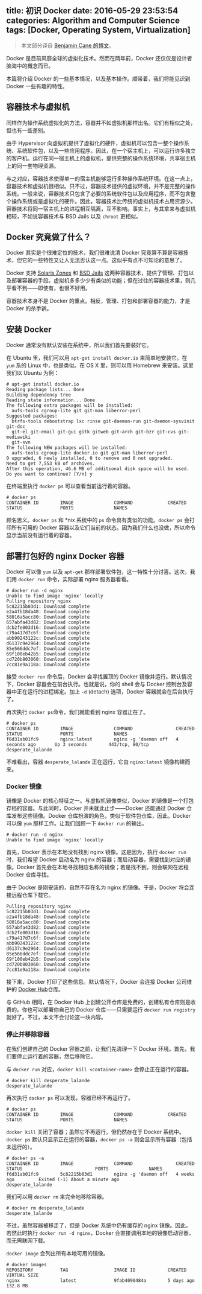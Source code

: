 title: 初识 Docker
date: 2016-05-29 23:53:54
categories: Algorithm and Computer Science
tags: [Docker, Operating System, Virtualization]
---

> 本文部分译自 [Benjamin Cane 的博文](http://bencane.com/2015/12/01/getting-started-with-docker-by-dockerizing-this-blog/?utm_source=feedburner&utm_medium=feed&utm_campaign=Feed%3A+bencane%2FSAUo+%28Benjamin+Cane%29)。

Docker 是目前风靡全球的虚拟化技术。然而在两年前，Docker 还仅仅是设计者脑海中的概念而已。

本篇将介绍 Docker 的一些基本情况，以及基本操作。顺带着，我们将能见识到 Docker 一些有趣的特性。

<!-- more -->

## 容器技术与虚拟机

同样作为操作系统虚拟化的方法，容器并不如虚拟机那样出名。它们有相似之处，但也有一些差别。

由于 Hypervisor 向虚拟机提供了虚拟化的硬件，虚拟机可以包含一整个操作系统、系统软件包，以及一些应用程序。因此，在一个宿主机上，可以运行许多独立的客户机。运行在同一宿主机上的虚拟机，提供完整的操作系统环境，共享宿主机上的同一套物理资源。

与之对应，容器技术使得单一的宿主机能够运行多种操作系统环境。在这一点上，容器技术和虚拟机很相似。只不过，容器技术提供的虚拟环境，并不是完整的操作系统。一般来说，容器技术只包含了必要的系统软件包以及应用程序，而不包含整个操作系统或是虚拟化的硬件。因此，容器技术比传统的虚拟机技术占用资源少。容器技术将同一宿主机上的进程相互隔离，互不影响。事实上，与其拿来与虚拟机相较，不如说容器技术与 BSD Jails 以及 `chroot` 更相似。

## Docker 究竟做了什么？

Docker 其实是个很难定位的技术，我们很难说清 Docker 究竟算不算是容器技术，但它的一些特性又让人无法否认这一点。这似乎有点不可知论的意思了。

Docker 支持 [Solaris Zones](https://blog.docker.com/2015/08/docker-oracle-solaris-zones/) 和 [BSD Jails](https://wiki.freebsd.org/Docker) 这两种容器技术，提供了管理、打包以及部署容器的手段。虚拟机多多少少有类似的功能；但在过往的容器技术里，则几乎看不到——即使有，也很不好用。

容器技术本身不是 Docker 的重点。相反，管理、打包和部署容器的能力，才是 Docker 的杀手锏。

## 安装 Docker

Docker 通常没有默认安装在系统中，所以我们首先要装好它。

在 Ubuntu 里，我们可以用 `apt-get install docker.io` 来简单地安装它。在 `yum` 系的 Linux 中，也是类似。在 OS X 里，则可以用 Homebrew 来安装。这里我们以 Ubuntu 为例：

```
# apt-get install docker.io
Reading package lists... Done
Building dependency tree
Reading state information... Done
The following extra packages will be installed:
  aufs-tools cgroup-lite git git-man liberror-perl
Suggested packages:
  btrfs-tools debootstrap lxc rinse git-daemon-run git-daemon-sysvinit git-doc
  git-el git-email git-gui gitk gitweb git-arch git-bzr git-cvs git-mediawiki
  git-svn
The following NEW packages will be installed:
  aufs-tools cgroup-lite docker.io git git-man liberror-perl
0 upgraded, 6 newly installed, 0 to remove and 0 not upgraded.
Need to get 7,553 kB of archives.
After this operation, 46.6 MB of additional disk space will be used.
Do you want to continue? [Y/n] y
```

在终端里执行 `docker ps` 可以查看当前运行着的容器。

```
# docker ps
CONTAINER ID        IMAGE               COMMAND             CREATED             STATUS              PORTS               NAMES
```

顾名思义。`docker ps` 和 *nix 系统中的 `ps` 命令具有类似的功能。`docker ps` 会打印所有可用的 Docker 容器以及它们当前的状态。因为我们什么也没做，所以命令显示当前没有运行着的容器。

## 部署打包好的 nginx Docker 容器

Docker 可以像 `yum` 以及 `apt-get` 那样部署软件包，这一特性十分讨喜。这次，我们用 `docker run` 命令，实际部署 nginx 服务器看看。

```
# docker run -d nginx
Unable to find image 'nginx' locally
Pulling repository nginx
5c82215b03d1: Download complete
e2a4fb18da48: Download complete
58016a5acc80: Download complete
657abfa43d82: Download complete
dcb2fe003d16: Download complete
c79a417d7c6f: Download complete
abb90243122c: Download complete
d6137c9e2964: Download complete
85e566ddc7ef: Download complete
69f100eb42b5: Download complete
cd720b803060: Download complete
7cc81e9a118a: Download complete
```

接受 `docker run` 命令后，Docker 会寻找置顶的 Docker 镜像并运行。默认情况下，Docker 容器会在前台执行。也就是说，你的 shell 会与 Docker 控制台及容器中正在运行的进程绑定。加上 `-d` (detach) 选项，Docker 容器就会在后台执行了。
<!--
`docker`命令的`run`选项，用来通知Docker去寻找一个指定的Docker镜像，然后开启运行着该镜像的容器。默认情况下，Docker容器在前台运行，这意味着当你运行`docker run`命令的时候，你的shell会被绑定到容器的控制台以及运行在容器中的进程。为了能在后台运行该Docker容器，我们可以使用`-d` (detach)标志。
-->

再次执行 `docker ps`命令，我们就能看到 nginx 容器正在了。

```
# docker ps
CONTAINER ID        IMAGE               COMMAND                CREATED             STATUS              PORTS               NAMES
f6d31ab01fc9        nginx:latest        nginx -g 'daemon off   4 seconds ago       Up 3 seconds        443/tcp, 80/tcp     desperate_lalande
```

不难看出，容器 `desperate_lalande` 正在运行，它由 `nginx:latest` 镜像构建而来。
<!--
从上面的打印信息中，我们可以看到正在运行的名为`desperate_lalande`的容器，它是由`nginx:latest image`（译者注：nginx最新版本的镜像）构建而来得。
-->

### Docker 镜像

镜像是 Docker 的核心特征之一。与虚拟机镜像类似，Docker 的镜像是一个打包存档的容器。与此同时，Docker 并未就此止步——Docker 还能通过 Docker 仓库发布这些镜像。Docker 仓库扮演的角色，类似于软件包仓库，因此，Docker 可以像 `yum` 那样工作。让我们回顾一下 `docker run` 的输出。
<!--
镜像是Docker的核心特征之一，类似于虚拟机镜像。和虚拟机镜像一样，Docker镜像是一个被保存并打包的容器。当然，Docker不只是创建镜像，它还可以通过Docker仓库发布这些镜像，Docker仓库和包仓库的概念差不多，它让Docker能够模仿`yum`部署包的方式来部署镜像。为了更好地理解这是怎么工作的，我们来回顾`docker run`执行后的输出。
-->

```
# docker run -d nginx
Unable to find image 'nginx' locally
```

首先，Docker 表示在本地没有找到 nginx 镜像。这是因为，执行 `docker run` 时，我们希望 Docker 启动名为 nginx 的容器；而启动容器，需要找到对应的镜像。Docker 首先会在本地寻找相应名称的镜像；若是找不到，则会联网在远程 Docker 仓库寻找。
<!--
我们可以看到第一条信息是，Docker不能在本地找到名叫nginx的镜像。这是因为当我们执行`docker run`命令时，告诉Docker运行一个基于nginx镜像的容器。既然Docker要启动一个基于特定镜像的容器，那么Docker首先需要知道那个指定镜像。在检查远程仓库之前，Docker首先检查本地是否存在指定名称的本地镜像。
-->

由于 Docker 是刚安装的，自然不存在名为 nginx 的镜像。于是，Docker 将会连接远程仓库下载它。
<!--
因为系统是崭新的，不存在nginx镜像，Docker将选择从Docker仓库下载之。
-->

```
Pulling repository nginx
5c82215b03d1: Download complete
e2a4fb18da48: Download complete
58016a5acc80: Download complete
657abfa43d82: Download complete
dcb2fe003d16: Download complete
c79a417d7c6f: Download complete
abb90243122c: Download complete
d6137c9e2964: Download complete
85e566ddc7ef: Download complete
69f100eb42b5: Download complete
cd720b803060: Download complete
7cc81e9a118a: Download complete
```

接下来，Docker 打印了这些信息。默认情况下，Docker 会连接 Docker 公司维护的 [Docker Hub](https://hub.docker.com/)仓库。
<!--
这就是第二部分打印信息显示给我们的内容。默认，Docker会使用[Docker Hub](https://hub.docker.com/)仓库，该仓库由Docker公司维护。
-->

与 GitHub 相同，在 Docker Hub 上创建公开仓库是免费的，创建私有仓库则是收费的。你也可以部署你自己的 Docker 仓库——只需要运行 `docker run registry` 就好了。不过，本文不会讨论这一块内容。
<!--
和Github一样，在Docker Hub创建公共仓库是免费的，私人仓库就需要缴纳费用了。当然，部署你自己的Docker仓库也是可以实现的，事实上只需要简单地运行`docker run registry`命令就行了。但在这篇文章中，我们的重点将不是讲解如何部署一个定制的注册服务。
-->

### 停止并移除容器

在我们创建自己的 Docker 容器之前，让我们先清理一下 Docker 环境。首先，我们要停止运行着的容器，然后移除它。
<!--
在我们继续构建定制容器之前，我们先清理Docker环境，我们将关闭先前的容器，并移除它。
-->

与 `docker run` 对应，`docker kill <container-name>` 会停止正在运行的容器。
<!--
我们利用`docker`命令和`run`选项运行一个容器，所以，为了停止该相同的容器，我们简单地在执行`docker`命令时，使用`kill`选项，并指定容器名。
-->

```
# docker kill desperate_lalande
desperate_lalande
```

再次执行 `docker ps` 可以发现，容器已经不再运行了。

```
# docker ps
CONTAINER ID        IMAGE               COMMAND             CREATED             STATUS              PORTS               NAMES
```

`docker kill` 关闭了容器；虽然它不再运行，但仍然存在于 Docker 系统中。`docker ps` 默认只显示正在运行的容器，`docker ps -a` 则会显示所有容器（包括未运行的）。
<!--
但是，此时，我们这是停止了容器；虽然它不再运行，但仍然存在。默认情况下，`docker ps`只会显示正在运行的容器，如果我们附加`-a` (all) 标识，它会显示所有运行和未运行的容器。
-->

```
# docker ps -a
CONTAINER ID        IMAGE               COMMAND                CREATED             STATUS                           PORTS               NAMES
f6d31ab01fc9        5c82215b03d1        nginx -g 'daemon off   4 weeks ago         Exited (-1) About a minute ago                       desperate_lalande
```

我们可以用 `docker rm` 来完全地移除容器。

```
# docker rm desperate_lalande
desperate_lalande
```

不过，虽然容器被移走了，但是 Docker 系统中仍有缓存的 nginx 镜像。因此，若然此时执行 `docker run -d nginx`，Docker 会直接调用本地的镜像启动容器，而无需联网下载。
<!--
虽然容器被移除了；但是我们仍拥有可用的nginx镜像（译者注：镜像缓存）。如果我们重新运行`docker run -d nginx`，Docker就无需再次拉取nginx镜像，即可启动容器。这是因为我们本地系统中已经保存了一个副本。
-->

`docker image` 会列出所有本地可用的镜像。

```
# docker images
REPOSITORY          TAG                 IMAGE ID            CREATED             VIRTUAL SIZE
nginx               latest              9fab4090484a        5 days ago          132.8 MB
```

